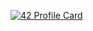 [![42 Profile Card](https://1337-readme.vercel.app/api/profile?cursus=42cursus&dark=true&leet_logo=hide&login=alidy)](https://github.com/mohouyizme/1337-readme)
